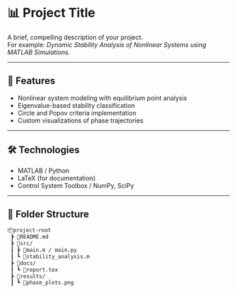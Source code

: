 # 📊 Project Title

A brief, compelling description of your project.  
For example: _Dynamic Stability Analysis of Nonlinear Systems using MATLAB Simulations._

---

## 🚀 Features

- Nonlinear system modeling with equilibrium point analysis  
- Eigenvalue-based stability classification  
- Circle and Popov criteria implementation  
- Custom visualizations of phase trajectories

---

## 🛠️ Technologies

- MATLAB / Python  
- LaTeX (for documentation)  
- Control System Toolbox / NumPy, SciPy

---

## 📁 Folder Structure

```bash
📦project-root
 ┣ 📜README.md
 ┣ 📂src/
 ┃ ┣ 📜main.m / main.py
 ┃ ┗ 📜stability_analysis.m
 ┣ 📂docs/
 ┃ ┗ 📜report.tex
 ┣ 📂results/
 ┃ ┗ 📜phase_plots.png
